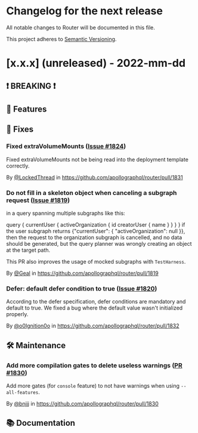 # Changelog for the next release

All notable changes to Router will be documented in this file.

This project adheres to [Semantic Versioning](https://semver.org/spec/v2.0.0.html).

<!-- <THIS IS AN EXAMPLE, DO NOT REMOVE>

# [x.x.x] (unreleased) - 2022-mm-dd
> Important: X breaking changes below, indicated by **❗ BREAKING ❗**
## ❗ BREAKING ❗
## 🚀 Features
## 🐛 Fixes
## 🛠 Maintenance
## 📚 Documentation

## Example section entry format

### Headline ([Issue #ISSUE_NUMBER](https://github.com/apollographql/router/issues/ISSUE_NUMBER))

Description! And a link to a [reference](http://url)

By [@USERNAME](https://github.com/USERNAME) in https://github.com/apollographql/router/pull/PULL_NUMBER
-->

# [x.x.x] (unreleased) - 2022-mm-dd

## ❗ BREAKING ❗
## 🚀 Features
## 🐛 Fixes

### Fixed extraVolumeMounts ([Issue #1824](https://github.com/apollographql/router/issues/1824))

Fixed extraVolumeMounts not be being read into the deployment template correctly.

By [@LockedThread](https://github.com/LockedThread) in https://github.com/apollographql/router/pull/1831

### Do not fill in a skeleton object when canceling a subgraph request ([Issue #1819](https://github.com/apollographql/router/issues/1819))

in a query spanning multiple subgraphs like this:

query {
  currentUser {
    activeOrganization {
      id
      creatorUser {
        name
      }
    }
  }
}
if the user subgraph returns {"currentUser": { "activeOrganization": null }}, then the request to the organization subgraph
is cancelled, and no data should be generated, but the query planner was wrongly creating an object at the target path.

This PR also improves the usage of mocked subgraphs with `TestHarness`.

By [@Geal](https://github.com/Geal) in https://github.com/apollographql/router/pull/1819


### Defer: default defer condition to true ([Issue #1820](https://github.com/apollographql/router/issues/1820))

According to the defer specification, defer conditions are mandatory and default to true.
We fixed a bug where the default value wasn't initialized properly.

By [@o0Ignition0o](https://github.com/o0Ignition0o) in https://github.com/apollographql/router/pull/1832


## 🛠 Maintenance

### Add more compilation gates to delete useless warnings ([PR #1830](https://github.com/apollographql/router/pull/1830))

Add more gates (for `console` feature) to not have warnings when using `--all-features`.

By [@bnjjj](https://github.com/bnjjj) in https://github.com/apollographql/router/pull/1830

## 📚 Documentation
